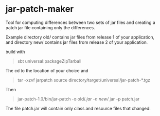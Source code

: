 # jar-patch-maker

Tool for computing differences between two sets of jar files and creating a patch jar
file containing only the differences.

Example directory old/ contains jar files from release 1 of your application, and directory
new/ contains jar files from release 2 of your application.

build with
> sbt universal:packageZipTarball

The cd to the location of your choice and
> tar -xzvf jarpatch source directory/target/universal/jar-patch-*.tgz

Then

>jar-patch-1.0/bin/jar-patch -o old/*.jar -n new/*.jar -p patch.jar

The file patch.jar will contain only class and resource files that changed.



  
